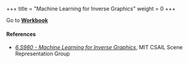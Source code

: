 +++
title = "Machine Learning for Inverse Graphics"
weight = 0
+++

Go to [**Workbook**](/projects/6s980-notes)

#### References

- _[6.S980 - Machine Learning for Inverse Graphics](https://www.scenerepresentations.org/courses/2023/fall/inverse-graphics/)_, MIT CSAIL Scene Representation Group
